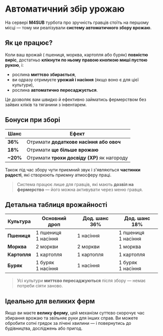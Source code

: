 # Автоматичний збір урожаю

На сервері **M4SUB** турбота про зручність гравців стоїть на першому місці — тому ми реалізували **систему автоматичного збору врожаю**.

## Як це працює?

Коли ваш врожай (<Sprite item="minecraft:wheat"/> пшениця,<Sprite item="minecraft:carrot"/> морква, <Sprite item="minecraft:potato"/> картопля або <Sprite item="minecraft:beetroot"/> буряк) **повністю виріс**, достатньо **клікнути по ньому правою кнопкою миші пустою рукою**, і:

- рослина **миттєво збирається**,
- ви одразу отримуєте **урожай і насіння** (якщо воно є для цієї культури),
- рослина **автоматично пересаджується**.

Це дозволяє вам швидко й ефективно займатись фермерством без зайвих кліків та тяганини з інвентарем.

<Clear/>

## Бонуси при зборі

| Шанс | Ефект |
|------|-------|
| **36%** | Отримати **додаткове насіння або овоч** |
| **18%** | Отримати **ще більше врожаю** |
| **~20%** | Отримати **трохи досвіду (XP)** як нагороду |

Також під час збору чути приємний звук і з'являються **частинки радості**, які створюють приємну атмосферу праці.

> Система працює лише для гравців, які мають **дозвіл на фермерство** — його можна активувати через меню гравця.

## Детальна таблиця врожайності

| Культура | Основний дроп | Дод. шанс 36% | Дод. шанс 18% |
|----------|----------------|----------------------------------|-----------------------------------|
| **<Sprite item="minecraft:wheat"/> Пшениця** | 1 пшениця <br>1 насіння | 1 насіння | 1 пшениця <br>1 насіння |
| **<Sprite item="minecraft:carrot"/> Морква** | 2 моркви | 2 моркви | 1 морква |
| **<Sprite item="minecraft:potato"/> Картопля** | 1 картопля | 1 картопля | 1 картопля |
| **<Sprite item="minecraft:beetroot"/> Буряк** | 1 буряк<br>1 насіння | 1 насіння | 1 буряк<br>1 насіння |

> Усі культури **миттєво пересаджуються** після збору — немає потреби сіяти заново.

## Ідеально для великих ферм

Якщо ви маєте **велику ферму**, цей механізм суттєво скорочує час збирання врожаю та звільняє руки для інших справ. Ви можете обробити сотні грядок за лічені хвилини — і повернутись до будівництва, досліджень або пригод.
